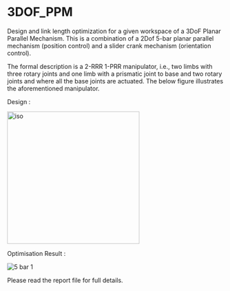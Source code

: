 # 3DOF_PPM
Design and link length optimization for a given workspace of a 3DoF Planar Parallel Mechanism.
This is a combination of a 2Dof 5-bar planar parallel mechanism (position control) and a slider crank mechanism (orientation control). 

The formal description is a 2-RRR 1-PRR manipulator, i.e., two limbs with three rotary
joints and one limb with a prismatic joint to base and two rotary joints and where all the
base joints are actuated. The below figure illustrates the aforementioned manipulator.

Design : 


<img width="307" alt="iso" src="https://user-images.githubusercontent.com/51901508/176871686-3b82be1b-de04-46c4-9994-946e00a3cd31.PNG">

Optimisation Result : 


![5 bar 1](https://user-images.githubusercontent.com/51901508/176871794-9f2a9e83-f9b1-407b-8b09-f8e7f7d65c4d.jpeg)

Please read the report file for full details.
